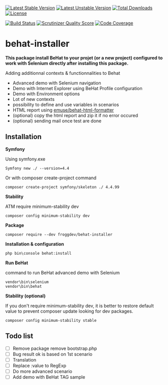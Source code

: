 [![Latest Stable Version](https://poser.pugx.org/froggdev/behat-installer/v/stable.svg)](https://packagist.org/packages/froggdev/behat-installer)
[![Latest Unstable Version](https://poser.pugx.org/froggdev/behat-installer/v/unstable.svg)](https://packagist.org/packages/froggdev/behat-installer)
[![Total Downloads](https://poser.pugx.org/froggdev/behat-installer/downloads.svg)](https://packagist.org/packages/froggdev/behat-installer)
[![License](https://poser.pugx.org/froggdev/behat-installer/license.svg)](https://packagist.org/packages/froggdev/behat-installer)


[![Build Status](https://travis-ci.org/froggdev/behat-installer.svg?branch=master)](https://travis-ci.org/froggdev/behat-installer)
[![Scrutinizer Quality Score](https://scrutinizer-ci.com/g/froggdev/behat-installer/badges/quality-score.png?b=master)](https://scrutinizer-ci.com/g/froggdev/behat-installer/)
[![Code Coverage](https://scrutinizer-ci.com/g/froggdev/behat-installer/badges/coverage.png?b=master)](https://scrutinizer-ci.com/g/froggdev/behat-installer/)


# behat-installer

**This package install BeHat to your projet (or a new project) configured to work with Selenium directly after installing this package.**

Adding additionnal contexts &amp; functionnalities to Behat
- Advanced demo with Selenium navigation
- Demo with Internet Explorer using BeHat Profile configuration
- Demo with Environment options
- Lot of new contexts
- possibility to define and use variables in scenarios
- HTML report using [emuse/behat-html-formatter](https://packagist.org/packages/emuse/behat-html-formatter)
- (optional) copy the html report and zip it if no error occured
- (optional) sending mail once test are done

## Installation

**Symfony**

Using symfony.exe
```
Symfony new ./ --version=4.4
```
Or with composer create-project command
```
composer create-project symfony/skeleton ./ 4.4.99
```
**Stability**

ATM require minimum-stability dev
```
composer config minimum-stability dev	
```
**Package**
```
composer require --dev froggdev/behat-installer
```
**Installation & configuration**
```
php bin\console behat:install
```
**Run BeHat**

command to run BeHat advanced demo with Selenium
```
vendor\bin\selenium
vendor\bin\behat
```

**Stability (optional)**

If you don't require minimum-stability dev, it is better to restore default value to prevent composer update looking for dev packages.
```
composer config minimum-stability stable
```


## Todo list
- [ ] Remove package remove bootstrap.php
- [ ] Bug result ok is based on 1st scenario
- [ ] Translation
- [ ] Replace :value to RegExp
- [ ] Do more advanced scenario
- [ ] Add demo with BeHat TAG sample
